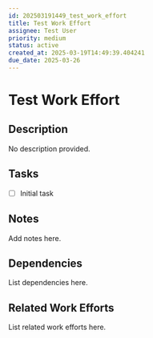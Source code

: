 ```yaml
---
id: 202503191449_test_work_effort
title: Test Work Effort
assignee: Test User
priority: medium
status: active
created_at: 2025-03-19T14:49:39.404241
due_date: 2025-03-26
---
```


# Test Work Effort

## Description
No description provided.

## Tasks
- [ ] Initial task

## Notes
Add notes here.

## Dependencies
List dependencies here.

## Related Work Efforts
List related work efforts here.